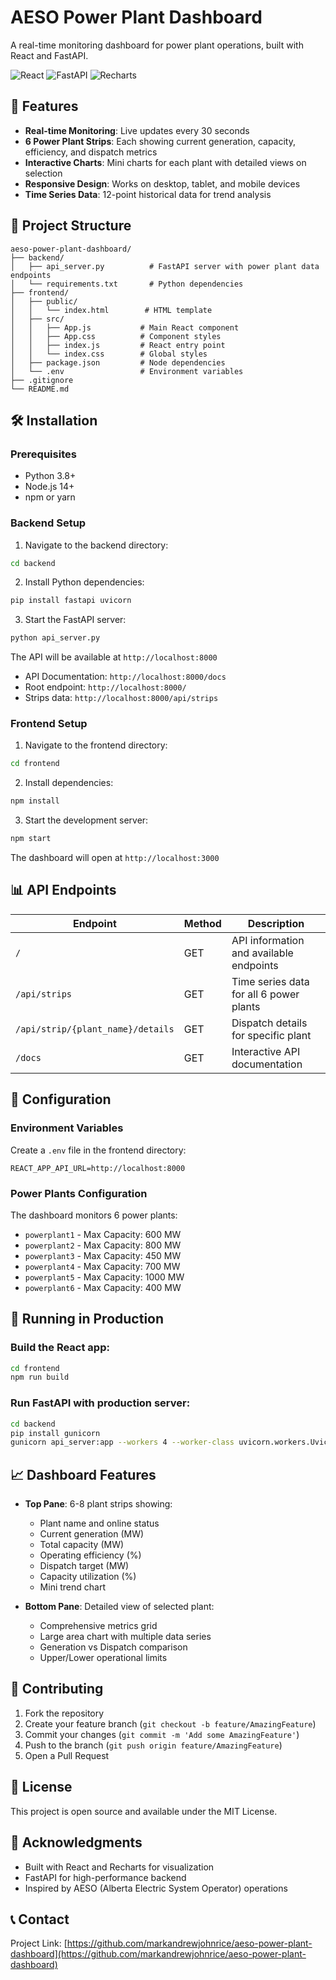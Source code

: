 # AESO Power Plant Dashboard

A real-time monitoring dashboard for power plant operations, built with React and FastAPI.

![React](https://img.shields.io/badge/React-18.2.0-blue)
![FastAPI](https://img.shields.io/badge/FastAPI-latest-green)
![Recharts](https://img.shields.io/badge/Recharts-2.10.0-orange)

## 🚀 Features

- **Real-time Monitoring**: Live updates every 30 seconds
- **6 Power Plant Strips**: Each showing current generation, capacity, efficiency, and dispatch metrics
- **Interactive Charts**: Mini charts for each plant with detailed views on selection
- **Responsive Design**: Works on desktop, tablet, and mobile devices
- **Time Series Data**: 12-point historical data for trend analysis

## 📁 Project Structure

```
aeso-power-plant-dashboard/
├── backend/
│   ├── api_server.py          # FastAPI server with power plant data endpoints
│   └── requirements.txt       # Python dependencies
├── frontend/
│   ├── public/
│   │   └── index.html        # HTML template
│   ├── src/
│   │   ├── App.js           # Main React component
│   │   ├── App.css          # Component styles
│   │   ├── index.js         # React entry point
│   │   └── index.css        # Global styles
│   ├── package.json         # Node dependencies
│   └── .env                 # Environment variables
├── .gitignore
└── README.md
```

## 🛠️ Installation

### Prerequisites
- Python 3.8+
- Node.js 14+
- npm or yarn

### Backend Setup

1. Navigate to the backend directory:
```bash
cd backend
```

2. Install Python dependencies:
```bash
pip install fastapi uvicorn
```

3. Start the FastAPI server:
```bash
python api_server.py
```

The API will be available at `http://localhost:8000`
- API Documentation: `http://localhost:8000/docs`
- Root endpoint: `http://localhost:8000/`
- Strips data: `http://localhost:8000/api/strips`

### Frontend Setup

1. Navigate to the frontend directory:
```bash
cd frontend
```

2. Install dependencies:
```bash
npm install
```

3. Start the development server:
```bash
npm start
```

The dashboard will open at `http://localhost:3000`

## 📊 API Endpoints

| Endpoint | Method | Description |
|----------|--------|-------------|
| `/` | GET | API information and available endpoints |
| `/api/strips` | GET | Time series data for all 6 power plants |
| `/api/strip/{plant_name}/details` | GET | Dispatch details for specific plant |
| `/docs` | GET | Interactive API documentation |

## 🔧 Configuration

### Environment Variables

Create a `.env` file in the frontend directory:
```env
REACT_APP_API_URL=http://localhost:8000
```

### Power Plants Configuration

The dashboard monitors 6 power plants:
- `powerplant1` - Max Capacity: 600 MW
- `powerplant2` - Max Capacity: 800 MW
- `powerplant3` - Max Capacity: 450 MW
- `powerplant4` - Max Capacity: 700 MW
- `powerplant5` - Max Capacity: 1000 MW
- `powerplant6` - Max Capacity: 400 MW

## 🚦 Running in Production

### Build the React app:
```bash
cd frontend
npm run build
```

### Run FastAPI with production server:
```bash
cd backend
pip install gunicorn
gunicorn api_server:app --workers 4 --worker-class uvicorn.workers.UvicornWorker --bind 0.0.0.0:8000
```

## 📈 Dashboard Features

- **Top Pane**: 6-8 plant strips showing:
  - Plant name and online status
  - Current generation (MW)
  - Total capacity (MW)
  - Operating efficiency (%)
  - Dispatch target (MW)
  - Capacity utilization (%)
  - Mini trend chart

- **Bottom Pane**: Detailed view of selected plant:
  - Comprehensive metrics grid
  - Large area chart with multiple data series
  - Generation vs Dispatch comparison
  - Upper/Lower operational limits

## 🤝 Contributing

1. Fork the repository
2. Create your feature branch (`git checkout -b feature/AmazingFeature`)
3. Commit your changes (`git commit -m 'Add some AmazingFeature'`)
4. Push to the branch (`git push origin feature/AmazingFeature`)
5. Open a Pull Request

## 📝 License

This project is open source and available under the MIT License.

## 🙏 Acknowledgments

- Built with React and Recharts for visualization
- FastAPI for high-performance backend
- Inspired by AESO (Alberta Electric System Operator) operations

## 📞 Contact

Project Link: [https://github.com/markandrewjohnrice/aeso-power-plant-dashboard](https://github.com/markandrewjohnrice/aeso-power-plant-dashboard)